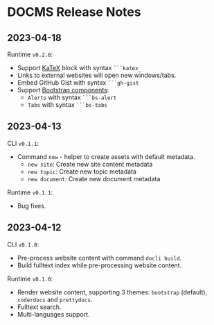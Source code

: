 # DOCMS Release Notes

## 2023-04-18

Runtime `v0.2.0`:
- Support [KaTeX](https://katex.org/) block with syntax <code>```katex_</code>
- Links to external websites will open new windows/tabs.
- Embed GitHub Gist with syntax <code>```gh-gist</code>
- Support [Bootstrap components](https://getbootstrap.com/docs/5.0/components/):
  - `Alerts` with syntax <code>```bs-alert</code>
  - `Tabs` with syntax <code>```bs-tabs</code>

## 2023-04-13

CLI `v0.1.1`:
- Command `new` - helper to create assets with default metadata.
  - `new site`: Create new site content metadata
  - `new topic`: Create new topic metadata
  - `new document`: Create new document metadata

Runtime `v0.1.1`:
- Bug fixes.

## 2023-04-12

CLI `v0.1.0`:
- Pre-process website content with command `docli build`.
- Build fulltext index while pre-processing website content.

Runtime `v0.1.0`:
- Render website content, supporting 3 themes: `bootstrap` (default), `coderdocs` and `prettydocs`.
- Fulltext search.
- Multi-languages support.

